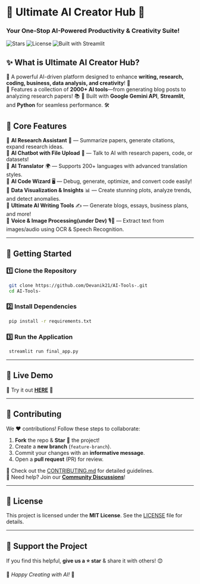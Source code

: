# 🧠 Ultimate AI Creator Hub 🚀  
### **Your One-Stop AI-Powered Productivity & Creativity Suite!**  

![Stars](https://img.shields.io/github/stars/your-repo?style=social)
![License](https://img.shields.io/github/license/your-repo)
![Built with Streamlit](https://img.shields.io/badge/Built%20With-Streamlit-red)

## ✨ **What is Ultimate AI Creator Hub?**
🔹 A powerful AI-driven platform designed to enhance **writing, research, coding, business, data analysis, and creativity**! 🚀  
🔹 Features a collection of **2000+ AI tools**—from generating blog posts to analyzing research papers! 📚
🔹 Built with **Google Gemini API**, **Streamlit**, and **Python** for seamless performance. 🛠️

## 🎯 **Core Features**  
🔹 **AI Research Assistant** 📑 — Summarize papers, generate citations, expand research ideas.  
🔹 **AI Chatbot with File Upload** 🤖 — Talk to AI with research papers, code, or datasets!  
🔹 **AI Translator** 🌍 — Supports 200+ languages with advanced translation styles.  
🔹 **AI Code Wizard** 🖥️ — Debug, generate, optimize, and convert code easily!  
🔹 **Data Visualization & Insights** 📊 — Create stunning plots, analyze trends, and detect anomalies.  
🔹 **Ultimate AI Writing Tools** ✍️ — Generate blogs, essays, business plans, and more!  
🔹 **Voice & Image Processing(under Dev)** 🎙️📸 — Extract text from images/audio using OCR & Speech Recognition.

---
## 🚀 **Getting Started**

### 1️⃣ **Clone the Repository**
```bash
 git clone https://github.com/Devanik21/AI-Tools-.git
 cd AI-Tools-
```

### 2️⃣ **Install Dependencies**
```bash
 pip install -r requirements.txt
```

### 3️⃣ **Run the Application**
```bash
 streamlit run final_app.py
```

---
## 🌟 **Live Demo**
🚀 Try it out **[HERE](https://e88jztz8i5rvf6daqsaqrk.streamlit.app/)** 🎉

---
## 🤝 **Contributing**
We ❤️ contributions! Follow these steps to collaborate:
1. **Fork** the repo & **Star** 🌟 the project! 
2. Create a **new branch** (`feature-branch`).
3. Commit your changes with an **informative message**.
4. Open a **pull request** (PR) for review.

🔸 Check out the [CONTRIBUTING.md](./CONTRIBUTING.md) for detailed guidelines.  
🔹 Need help? Join our **[Community Discussions](https://github.com/your-repo/discussions)**!

---
## 📜 **License**
This project is licensed under the **MIT License**. See the [LICENSE](./LICENSE) file for details.

---
## 💖 **Support the Project**
If you find this helpful, **give us a ⭐ star** & share it with others! 😊

🚀 *Happy Creating with AI!* 🚀
